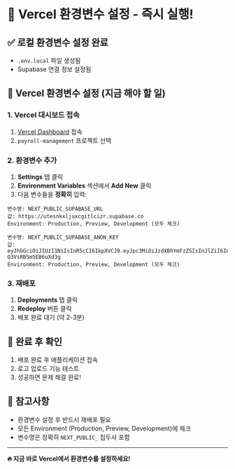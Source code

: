 # 🚀 Vercel 환경변수 설정 - 즉시 실행!

## ✅ 로컬 환경변수 설정 완료
- `.env.local` 파일 생성됨
- Supabase 연결 정보 설정됨

## 🔧 Vercel 환경변수 설정 (지금 해야 할 일)

### 1. Vercel 대시보드 접속
1. [Vercel Dashboard](https://vercel.com/dashboard) 접속
2. `payroll-management` 프로젝트 선택

### 2. 환경변수 추가
1. **Settings** 탭 클릭
2. **Environment Variables** 섹션에서 **Add New** 클릭
3. 다음 변수들을 **정확히** 입력:

```
변수명: NEXT_PUBLIC_SUPABASE_URL
값: https://utesnkxljuxcgitlcizr.supabase.co
Environment: Production, Preview, Development (모두 체크)

변수명: NEXT_PUBLIC_SUPABASE_ANON_KEY  
값: eyJhbGciOiJIUzI1NiIsInR5cCI6IkpXVCJ9.eyJpc3MiOiJzdXBhYmFzZSIsInJlZiI6InV0ZXNua3hsanV4Y2dpdGxjaXpyIiwicm9sZSI6ImFub24iLCJpYXQiOjE3NTM5ODA0NzYsImV4cCI6MjA2OTU1NjQ3Nn0.5ih16HB_y8Yo1i1O4cxo1x0I_-Q3VsRB5m5EB6uXd3g
Environment: Production, Preview, Development (모두 체크)
```

### 3. 재배포
1. **Deployments** 탭 클릭
2. **Redeploy** 버튼 클릭
3. 배포 완료 대기 (약 2-3분)

## 🎯 완료 후 확인
1. 배포 완료 후 애플리케이션 접속
2. 로고 업로드 기능 테스트
3. 성공하면 문제 해결 완료!

## 📝 참고사항
- 환경변수 설정 후 반드시 재배포 필요
- 모든 Environment (Production, Preview, Development)에 체크
- 변수명은 정확히 `NEXT_PUBLIC_` 접두사 포함

---

**🔥 지금 바로 Vercel에서 환경변수를 설정하세요!** 